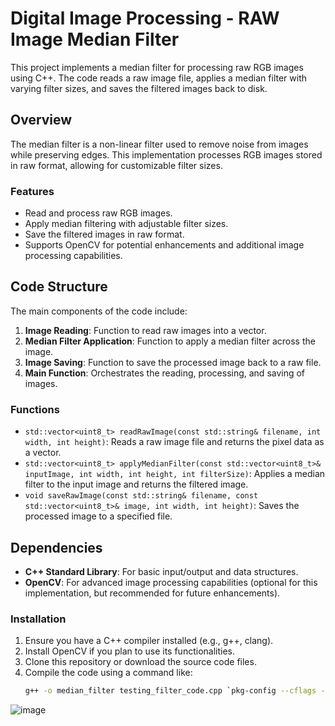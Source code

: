 # Digital Image Processing - RAW Image Median Filter

This project implements a median filter for processing raw RGB images using C++. The code reads a raw image file, applies a median filter with varying filter sizes, and saves the filtered images back to disk.

## Overview

The median filter is a non-linear filter used to remove noise from images while preserving edges. This implementation processes RGB images stored in raw format, allowing for customizable filter sizes.

### Features

- Read and process raw RGB images.
- Apply median filtering with adjustable filter sizes.
- Save the filtered images in raw format.
- Supports OpenCV for potential enhancements and additional image processing capabilities.

## Code Structure

The main components of the code include:

1. **Image Reading**: Function to read raw images into a vector.
2. **Median Filter Application**: Function to apply a median filter across the image.
3. **Image Saving**: Function to save the processed image back to a raw file.
4. **Main Function**: Orchestrates the reading, processing, and saving of images.

### Functions

- `std::vector<uint8_t> readRawImage(const std::string& filename, int width, int height)`: Reads a raw image file and returns the pixel data as a vector.
- `std::vector<uint8_t> applyMedianFilter(const std::vector<uint8_t>& inputImage, int width, int height, int filterSize)`: Applies a median filter to the input image and returns the filtered image.
- `void saveRawImage(const std::string& filename, const std::vector<uint8_t>& image, int width, int height)`: Saves the processed image to a specified file.

## Dependencies

- **C++ Standard Library**: For basic input/output and data structures.
- **OpenCV**: For advanced image processing capabilities (optional for this implementation, but recommended for future enhancements).

### Installation

1. Ensure you have a C++ compiler installed (e.g., g++, clang).
2. Install OpenCV if you plan to use its functionalities.
3. Clone this repository or download the source code files.
4. Compile the code using a command like:
   ```bash
   g++ -o median_filter testing_filter_code.cpp `pkg-config --cflags --libs opencv4`
![image](https://github.com/user-attachments/assets/f17d0832-31bf-4c2c-bbfb-2a1ce6cae4fb)
